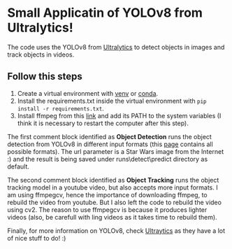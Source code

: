 # Small Applicatin of YOLOv8 from Ultralytics!

The code uses the YOLOv8 from [Ultralytics](https://github.com/ultralytics/ultralytics) to detect objects in images and track objects in videos.

## Follow this steps
1. Create a virtual environment with [venv](https://docs.python.org/3/library/venv.html) or [conda](chrome-extension://efaidnbmnnnibpcajpcglclefindmkaj/https://docs.conda.io/projects/conda/en/4.6.0/_downloads/52a95608c49671267e40c689e0bc00ca/conda-cheatsheet.pdf).
2. Install the requirements.txt inside the virtual environment with 
```pip install -r requirements.txt```.
3. Install ffmpeg from this [link](https://www.ffmpeg.org/) and add its PATH to the system variables (I think it is necessary to restart the computer after this step).

The first comment block identified as **Object Detection** runs the object detection from YOLOv8 in different input formats (this [page](https://docs.ultralytics.com/modes/predict/#inference-sources) contains all possible formats). The url parameter is a Star Wars image from the Internet :) and the result is being saved under runs\detect\predict directory as default.

The second comment block identified as **Object Tracking** runs the object tracking model in a youtube video, but also accepts more input formats. I am using ffmpegcv, hence the importance of downloading ffmpeg, to rebuild the video from youtube. But I also left the code to rebuild the video using cv2. The reason to use ffmpegcv is because it produces lighter videos (also, be carefull with ling videos as it takes time to rebuild them).

Finally, for more information on YOLOv8, check [Ultraytics](https://docs.ultralytics.com/) as they have a lot of nice stuff to do! :)



